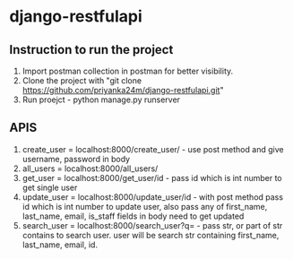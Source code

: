 # django-restfulapi

## Instruction to run the project

1. Import postman collection in postman for better visibility.
2. Clone the project with "git clone https://github.com/priyanka24m/django-restfulapi.git"
3. Run proejct - python manage.py runserver

## APIS
1. create_user = localhost:8000/create_user/ - use post method and give username, password in body
2. all_users   = localhost:8000/all_users/
3. get_user    = localhost:8000/get_user/id - pass id which is int number to get single user
4. update_user = localhost:8000/update_user/id - with post method pass id which is int number to update user, also pass any of first_name, last_name, email, is_staff fields in body need to get updated
5. search_user = localhost:8000/search_user?q= - pass str, or part of str contains to search user.
user will be search str containing first_name, last_name, email, id.

